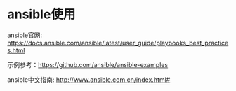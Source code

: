 ansible使用
===

ansible官网: https://docs.ansible.com/ansible/latest/user_guide/playbooks_best_practices.html

示例参考：https://github.com/ansible/ansible-examples

ansible中文指南: http://www.ansible.com.cn/index.html#

